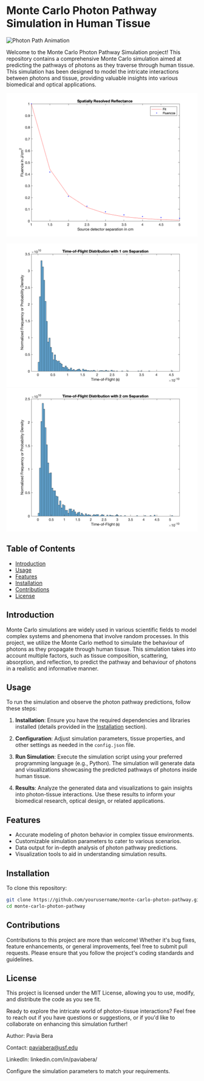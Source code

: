 # Monte Carlo Photon Pathway Simulation in Human Tissue

![Photon Path Animation]([path/to/your/animation.gif](https://github.com/paviabera/MonteCarlo/blob/master/Images/ezgif.com-video-to-gif.gif))


Welcome to the Monte Carlo Photon Pathway Simulation project! This repository contains a comprehensive Monte Carlo simulation aimed at predicting the pathways of photons as they traverse through human tissue. This simulation has been designed to model the intricate interactions between photons and tissue, providing valuable insights into various biomedical and optical applications.



![fig1](https://github.com/paviabera/MonteCarlo/blob/master/Images/fig1.png)

![fig2](https://github.com/paviabera/MonteCarlo/blob/master/Images/fig2.png)
![fig3](https://github.com/paviabera/MonteCarlo/blob/master/Images/fig3.png)


## Table of Contents

- [Introduction](#introduction)
- [Usage](#usage)
- [Features](#features)
- [Installation](#installation)
- [Contributions](#contributions)
- [License](#license)

## Introduction

Monte Carlo simulations are widely used in various scientific fields to model complex systems and phenomena that involve random processes. In this project, we utilize the Monte Carlo method to simulate the behaviour of photons as they propagate through human tissue. This simulation takes into account multiple factors, such as tissue composition, scattering, absorption, and reflection, to predict the pathway and behaviour of photons in a realistic and informative manner.

## Usage

To run the simulation and observe the photon pathway predictions, follow these steps:

1. **Installation**: Ensure you have the required dependencies and libraries installed (details provided in the [Installation](#installation) section).

2. **Configuration**: Adjust simulation parameters, tissue properties, and other settings as needed in the `config.json` file.

3. **Run Simulation**: Execute the simulation script using your preferred programming language (e.g., Python). The simulation will generate data and visualizations showcasing the predicted pathways of photons inside human tissue.

4. **Results**: Analyze the generated data and visualizations to gain insights into photon-tissue interactions. Use these results to inform your biomedical research, optical design, or related applications.

## Features

- Accurate modeling of photon behavior in complex tissue environments.
- Customizable simulation parameters to cater to various scenarios.
- Data output for in-depth analysis of photon pathway predictions.
- Visualization tools to aid in understanding simulation results.

## Installation

To clone this repository:
```bash
git clone https://github.com/yourusername/monte-carlo-photon-pathway.git
cd monte-carlo-photon-pathway
```

## Contributions
Contributions to this project are more than welcome! Whether it's bug fixes, feature enhancements, or general improvements, feel free to submit pull requests. Please ensure that you follow the project's coding standards and guidelines.


## License
This project is licensed under the MIT License, allowing you to use, modify, and distribute the code as you see fit.

Ready to explore the intricate world of photon-tissue interactions? Feel free to reach out if you have questions or suggestions, or if you'd like to collaborate on enhancing this simulation further!


Author: Pavia Bera

Contact: paviabera@usf.edu

LinkedIn: linkedin.com/in/paviabera/


Configure the simulation parameters to match your requirements.


